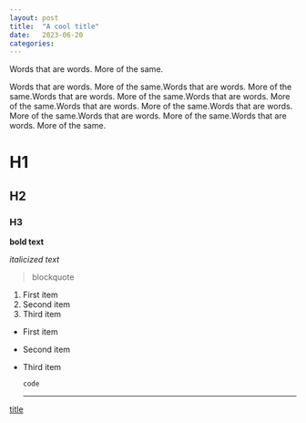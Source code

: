 ```yaml
---
layout: post
title:  "A cool title"
date:   2023-06-20
categories:
---
```

Words that are words. More of the same.

Words that are words. More of the same.Words that are words. More of the same.Words that are words. More of the same.Words that are words. More of the same.Words that are words. More of the same.Words that are words. More of the same.Words that are words. More of the same.Words that are words. More of the same.

# H1
## H2
### H3

**bold text**

*italicized text*

> blockquote

1. First item
2. Second item
3. Third item

- First item
- Second item
- Third item

	`code`

  ---

[title](https://www.example.com)
